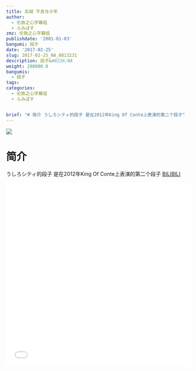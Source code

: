 ```yaml
---
title: 后城 不良与少年
author:
  - 伦敦之心字幕组
  - らみぱす
zmz: 伦敦之心字幕组
publishdate: '2001-01-03'
bangumi: 段子
date: '2017-02-25'
slug: 2017-02-25_NA_8813231
description: 段子&#8226;NA
weight: 200000.0
bangumis:
  - 段子
tags:
categories:
  - 伦敦之心字幕组
  - らみぱす


brief: "# 简介 うしろシティ的段子 是在2012年King Of Conte上表演的第二个段子"
---
```

![](https://i.imgur.com/YWBsw5c.png)
# 简介  
うしろシティ的段子 是在2012年King Of Conte上表演的第二个段子
  [BILIBILI](https://www.bilibili.com/video/av8813231/)

<div class="vcontainer"><div class="vcontainer">  <iframe class='video' class='video' src="//www.bilibili.com/blackboard/player.html?aid=8813231" width="100%" height="500" frameborder="0" allowfullscreen="allowfullscreen"></iframe></div></div>
